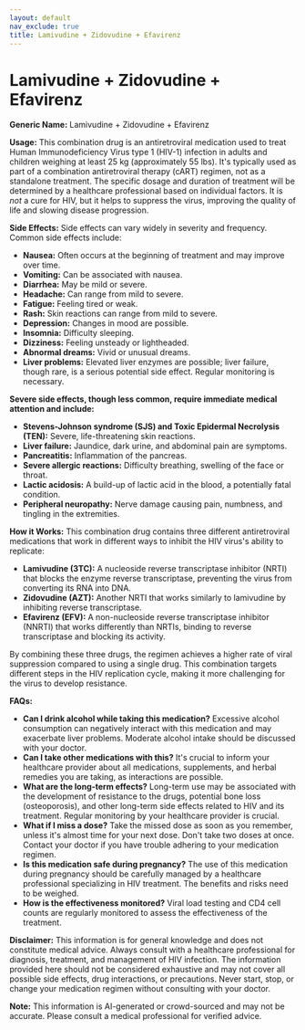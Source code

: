 ```yaml
---
layout: default
nav_exclude: true
title: Lamivudine + Zidovudine + Efavirenz
---
```


# Lamivudine + Zidovudine + Efavirenz

**Generic Name:** Lamivudine + Zidovudine + Efavirenz

**Usage:**  This combination drug is an antiretroviral medication used to treat Human Immunodeficiency Virus type 1 (HIV-1) infection in adults and children weighing at least 25 kg (approximately 55 lbs). It's typically used as part of a combination antiretroviral therapy (cART) regimen, not as a standalone treatment.  The specific dosage and duration of treatment will be determined by a healthcare professional based on individual factors. It is *not* a cure for HIV, but it helps to suppress the virus, improving the quality of life and slowing disease progression.

**Side Effects:**  Side effects can vary widely in severity and frequency. Common side effects include:

* **Nausea:** Often occurs at the beginning of treatment and may improve over time.
* **Vomiting:** Can be associated with nausea.
* **Diarrhea:** May be mild or severe.
* **Headache:** Can range from mild to severe.
* **Fatigue:** Feeling tired or weak.
* **Rash:**  Skin reactions can range from mild to severe.
* **Depression:** Changes in mood are possible.
* **Insomnia:** Difficulty sleeping.
* **Dizziness:** Feeling unsteady or lightheaded.
* **Abnormal dreams:** Vivid or unusual dreams.
* **Liver problems:** Elevated liver enzymes are possible; liver failure, though rare, is a serious potential side effect.  Regular monitoring is necessary.


**Severe side effects, though less common, require immediate medical attention and include:**

* **Stevens-Johnson syndrome (SJS) and Toxic Epidermal Necrolysis (TEN):** Severe, life-threatening skin reactions.
* **Liver failure:**  Jaundice, dark urine, and abdominal pain are symptoms.
* **Pancreatitis:** Inflammation of the pancreas.
* **Severe allergic reactions:** Difficulty breathing, swelling of the face or throat.
* **Lactic acidosis:** A build-up of lactic acid in the blood, a potentially fatal condition.
* **Peripheral neuropathy:** Nerve damage causing pain, numbness, and tingling in the extremities.


**How it Works:** This combination drug contains three different antiretroviral medications that work in different ways to inhibit the HIV virus's ability to replicate:

* **Lamivudine (3TC):** A nucleoside reverse transcriptase inhibitor (NRTI) that blocks the enzyme reverse transcriptase, preventing the virus from converting its RNA into DNA.
* **Zidovudine (AZT):** Another NRTI that works similarly to lamivudine by inhibiting reverse transcriptase.
* **Efavirenz (EFV):** A non-nucleoside reverse transcriptase inhibitor (NNRTI) that works differently than NRTIs, binding to reverse transcriptase and blocking its activity.

By combining these three drugs, the regimen achieves a higher rate of viral suppression compared to using a single drug. This combination targets different steps in the HIV replication cycle, making it more challenging for the virus to develop resistance.


**FAQs:**

* **Can I drink alcohol while taking this medication?**  Excessive alcohol consumption can negatively interact with this medication and may exacerbate liver problems.  Moderate alcohol intake should be discussed with your doctor.
* **Can I take other medications with this?**  It's crucial to inform your healthcare provider about all medications, supplements, and herbal remedies you are taking, as interactions are possible.
* **What are the long-term effects?**  Long-term use may be associated with the development of resistance to the drugs, potential bone loss (osteoporosis), and other long-term side effects related to HIV and its treatment. Regular monitoring by your healthcare provider is crucial.
* **What if I miss a dose?** Take the missed dose as soon as you remember, unless it's almost time for your next dose. Don't take two doses at once.  Contact your doctor if you have trouble adhering to your medication regimen.
* **Is this medication safe during pregnancy?**  The use of this medication during pregnancy should be carefully managed by a healthcare professional specializing in HIV treatment. The benefits and risks need to be weighed.
* **How is the effectiveness monitored?**  Viral load testing and CD4 cell counts are regularly monitored to assess the effectiveness of the treatment.


**Disclaimer:** This information is for general knowledge and does not constitute medical advice.  Always consult with a healthcare professional for diagnosis, treatment, and management of HIV infection.  The information provided here should not be considered exhaustive and may not cover all possible side effects, drug interactions, or precautions.  Never start, stop, or change your medication regimen without consulting with your doctor.


**Note:** This information is AI-generated or crowd-sourced and may not be accurate. Please consult a medical professional for verified advice.